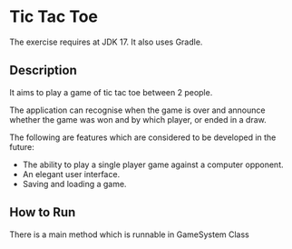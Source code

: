 # Tic Tac Toe

The exercise requires at JDK 17. It also uses Gradle.

## Description

It aims to play a game of tic tac toe between 2 people.

The application can recognise when the game is over and announce whether the game was won and by which player, or ended in a draw.


The following are features which are considered to be developed in the future:
- The ability to play a single player game against a computer opponent.
- An elegant user interface.
- Saving and loading a game.

## How to Run

There is a main method which is runnable in GameSystem Class
